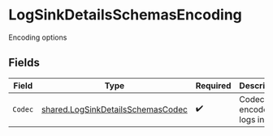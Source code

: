 # LogSinkDetailsSchemasEncoding

Encoding options


## Fields

| Field                                                                                  | Type                                                                                   | Required                                                                               | Description                                                                            | Example                                                                                |
| -------------------------------------------------------------------------------------- | -------------------------------------------------------------------------------------- | -------------------------------------------------------------------------------------- | -------------------------------------------------------------------------------------- | -------------------------------------------------------------------------------------- |
| `Codec`                                                                                | [shared.LogSinkDetailsSchemasCodec](../../models/shared/logsinkdetailsschemascodec.md) | :heavy_check_mark:                                                                     | Codec to encode logs in                                                                | json                                                                                   |